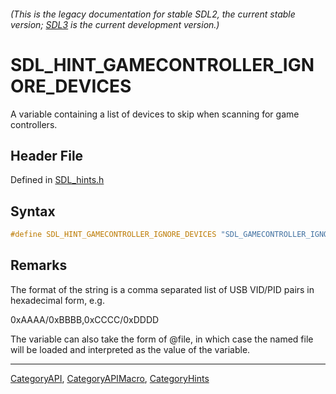 ###### (This is the legacy documentation for stable SDL2, the current stable version; [SDL3](https://wiki.libsdl.org/SDL3/) is the current development version.)
# SDL_HINT_GAMECONTROLLER_IGNORE_DEVICES

A variable containing a list of devices to skip when scanning for game controllers.

## Header File

Defined in [SDL_hints.h](https://github.com/libsdl-org/SDL/blob/SDL2/include/SDL_hints.h)

## Syntax

```c
#define SDL_HINT_GAMECONTROLLER_IGNORE_DEVICES "SDL_GAMECONTROLLER_IGNORE_DEVICES"
```

## Remarks

The format of the string is a comma separated list of USB VID/PID pairs in
hexadecimal form, e.g.

0xAAAA/0xBBBB,0xCCCC/0xDDDD

The variable can also take the form of @file, in which case the named file
will be loaded and interpreted as the value of the variable.

----
[CategoryAPI](CategoryAPI), [CategoryAPIMacro](CategoryAPIMacro), [CategoryHints](CategoryHints)

